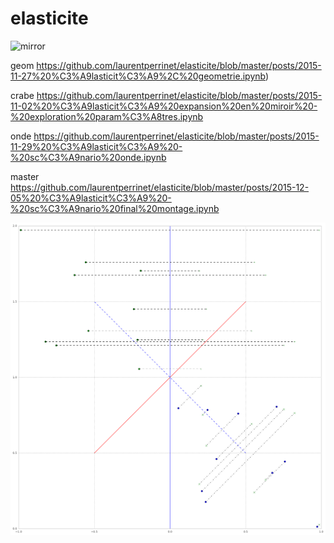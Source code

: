 # elasticite

![mirror](https://github.com/laurentperrinet/elasticite/blob/master/posts/2015-11-02%20%C3%A9lasticit%C3%A9%20expansion%20en%20miroir%20-%20principes.ipynb)

geom https://github.com/laurentperrinet/elasticite/blob/master/posts/2015-11-27%20%C3%A9lasticit%C3%A9%2C%20geometrie.ipynb)

crabe https://github.com/laurentperrinet/elasticite/blob/master/posts/2015-11-02%20%C3%A9lasticit%C3%A9%20expansion%20en%20miroir%20-%20exploration%20param%C3%A8tres.ipynb

onde https://github.com/laurentperrinet/elasticite/blob/master/posts/2015-11-29%20%C3%A9lasticit%C3%A9%20-%20sc%C3%A9nario%20onde.ipynb

master https://github.com/laurentperrinet/elasticite/blob/master/posts/2015-12-05%20%C3%A9lasticit%C3%A9%20-%20sc%C3%A9nario%20final%20montage.ipynb

![Image Alt](files/mirror.png)
